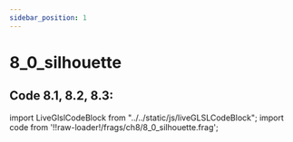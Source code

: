 ```yaml
---
sidebar_position: 1
---
```


# 8_0_silhouette
## Code 8.1, 8.2, 8.3: 

import LiveGlslCodeBlock from "../../static/js/liveGLSLCodeBlock";
import code from '!!raw-loader!/frags/ch8/8_0_silhouette.frag';

<LiveGlslCodeBlock fragName='8_0_silhouette.frag' fragCode={code} />
